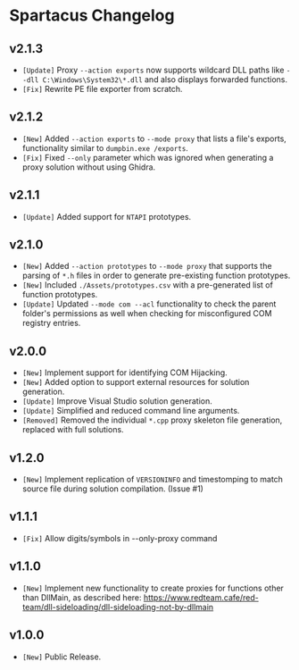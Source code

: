 # Spartacus Changelog

## v2.1.3

* `[Update]` Proxy `--action exports` now supports wildcard DLL paths like `--dll C:\Windows\System32\*.dll` and also displays forwarded functions.
* `[Fix]` Rewrite PE file exporter from scratch.

## v2.1.2

* `[New]` Added `--action exports` to `--mode proxy` that lists a file's exports, functionality similar to `dumpbin.exe /exports`.
* `[Fix]` Fixed `--only` parameter which was ignored when generating a proxy solution without using Ghidra.

## v2.1.1

* `[Update]` Added support for `NTAPI` prototypes.

## v2.1.0

* `[New]` Added `--action prototypes` to `--mode proxy` that supports the parsing of `*.h` files in order to generate pre-existing function prototypes.
* `[New]` Included `./Assets/prototypes.csv` with a pre-generated list of function prototypes.
* `[Update]` Updated `--mode com --acl` functionality to check the parent folder's permissions as well when checking for misconfigured COM registry entries.

## v2.0.0

* `[New]` Implement support for identifying COM Hijacking.
* `[New]` Added option to support external resources for solution generation.
* `[Update]` Improve Visual Studio solution generation.
* `[Update]` Simplified and reduced command line arguments.
* `[Removed]` Removed the individual `*.cpp` proxy skeleton file generation, replaced with full solutions.

## v1.2.0

* `[New]` Implement replication of `VERSIONINFO` and timestomping to match source file during solution compilation. (Issue #1)

## v1.1.1

* `[Fix]` Allow digits/symbols in --only-proxy command

## v1.1.0

* `[New]` Implement new functionality to create proxies for functions other than DllMain, as described here: https://www.redteam.cafe/red-team/dll-sideloading/dll-sideloading-not-by-dllmain

## v1.0.0

* `[New]` Public Release.
